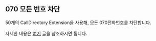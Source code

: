 ## 070 모든 번호 차단

50개의 CallDirectory Extension을 사용해, 모든 070전화번호를 차단합니다.

자세한 내용은 [여기](https://manaes-github-io.vercel.app/blog/project/spam_killer) 글을 참조하시면 됩니다.
